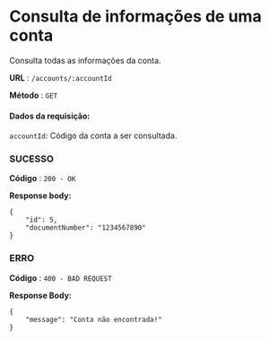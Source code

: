 # Consulta de informações de uma conta

Consulta todas as informações da conta.

**URL** : `/accounts/:accountId`

**Método** : `GET`

#### Dados da requisição:

`accountId`: Código da conta a ser consultada.

### SUCESSO

**Código** : `200 - OK`

**Response body:**
```
{
    "id": 5,
    "documentNumber": "1234567890"
}
```

### ERRO

**Código** : `400 - BAD REQUEST`

**Response Body:**

```
{
    "message": "Conta não encontrada!"
}
```
